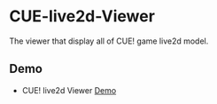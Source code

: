 # CUE-live2d-Viewer

The viewer that display all of CUE! game live2d model.

## Demo
- CUE! live2d Viewer [Demo](https://cpk0521.github.io/CUE-live2d-Viewer/index.html "Demo")




